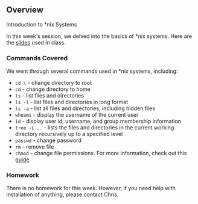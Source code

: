 ## Overview

Introduction to *nix Systems

In this week's session, we delved into the basics of *nix systems. Here are the [slides](https://github.com/pyRis/basic-tools-for-NLP/blob/main/linux/slides_week2.pdf)
 used in class.

### Commands Covered

We went through several commands used in *nix systems, including:

* `cd \` - change directory to root
* `cd` - change directory to home
* `ls` - list files and directories
* `ls -l` - list files and directories in long format
* `ls -a` - list all files and directories, including hidden files
* `whoami` - display the username of the current user
* `id` - display user id, username, and group membership information
* `tree -L...` - lists the files and directories in the current working directory recursively up to a specified level
* `passwd` - change password
* `rm` - remove file
* `chmod` - change file permissions. For more information, check out this [guide](https://www.pluralsight.com/blog/it-ops/linux-file-permissions).

### Homework

There is no homework for this week. However, if you need help with installation of anything, please contact Chris.
